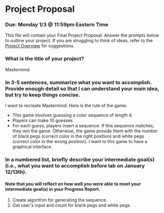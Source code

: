# Project Proposal
### Due: Monday 1/3 @ 11:59pm Eastern Time

This file will contain your Final Project Proposal. Answer the prompts below to outline your project. If you are struggling to think of ideas, refer to the [Project Overview](https://cs.oberlin.edu/~cs150/final-project/part-1/) for suggestions.

### What is the title of your project?
Mastermind

### In 3-5 sentences, summarize what you want to accomplish. Provide enough detail so that I can understand your main idea, but try to keep things concise.

I want to recreate Mastermind. Here is the rule of the game:
- This game involves guessing a color sequence of length 4. 
- Players can make 10 guesses. 
- For each guess, players insert a sequence. If this sequence matches, they win the game. Otherwise, the game provide them with the number of black pegs (correct color in the right position) and white pegs (correct color in the wrong position). 
I want to this game to have a graphical interface.

### In a numbered list, briefly describe your intermediate goal(s) (i.e., what you want to accomplish before lab on January 12/13th). 
#### Note that you will reflect on how well you were able to meet your intermediate goal(s) in your Progress Report.
1. Create algorithm for generating the sequence.
2. Get user's input and count for black pegs and white pegs.
